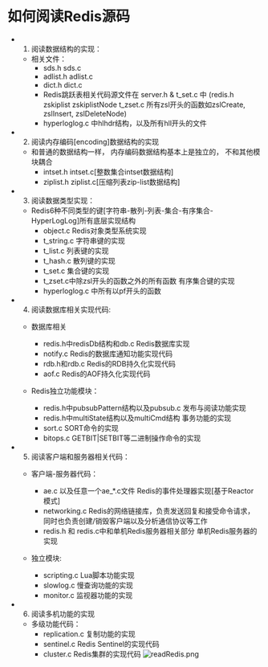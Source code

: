 如何阅读Redis源码
==============================================
+ 1. 阅读数据结构的实现：
    + 相关文件：
        - sds.h     sds.c
        - adlist.h  adlist.c
        - dict.h    dict.c
        - Redis跳跃表相关代码源文件在 server.h & t_set.c 中
        (redis.h   zskiplist zskiplistNode t_zset.c 所有zsl开头的函数如zslCreate, zslInsert, zslDeleteNode)
        - hyperloglog.c 中hlhdr结构，以及所有hll开头的文件

+ 2. 阅读内存编码[encoding]数据结构的实现
    + 和普通的数据结构一样， 内存编码数据结构基本上是独立的， 不和其他模块耦合
        - intset.h intset.c[整数集合intset数据结构]
        - ziplist.h ziplist.c[压缩列表zip-list数据结构]

+ 3. 阅读数据类型实现：
    + Redis6种不同类型的键[字符串-散列-列表-集合-有序集合-HyperLogLog]所有底层实现结构
        - object.c Redis对象类型系统实现
        - t_string.c 字符串键的实现
        - t_list.c 列表键的实现
        - t_hash.c 散列键的实现
        - t_set.c 集合键的实现
        - t_zset.c中除zsl开头的函数之外的所有函数 有序集合键的实现
        - hyperloglog.c 中所有以pf开头的函数

+ 4. 阅读数据库相关实现代码:
    + 数据库相关
        - redis.h中redisDb结构和db.c  Redis数据库实现
        - notify.c                   Redis的数据库通知功能实现代码
        - rdb.h和rdb.c               Redis的RDB持久化实现代码
        - aof.c                      Redis的AOF持久化实现代码

    + Redis独立功能模块：
        - redis.h中pubsubPattern结构以及pubsub.c   发布与阅读功能实现
        - redis.h中multiState结构以及multiCmd结构   事务功能的实现
        - sort.c                                   SORT命令的实现
        - bitops.c                                 GETBIT|SETBIT等二进制操作命令的实现

+ 5. 阅读客户端和服务器相关代码：
    + 客户端-服务器代码：
        - ae.c 以及任意一个ae_*.c文件           Redis的事件处理器实现[基于Reactor模式]
        - networking.c                         Redis的网络链接库，负责发送回复和接受命令请求，同时也负责创建/销毁客户端以及分析通信协议等工作
        - redis.h 和 redis.c中和单机Redis服务器相关部分     单机Redis服务器的实现
    
    + 独立模块:
        - scripting.c   Lua脚本功能实现
        - slowlog.c     慢查询功能的实现
        - monitor.c     监视器功能的实现

+ 6. 阅读多机功能的实现
    +  多级功能代码：
        - replication.c     复制功能的实现
        - sentinel.c        Redis Sentinel的实现代码
        - cluster.c         Redis集群的实现代码
    ![readRedis.png](readRedis.png)

